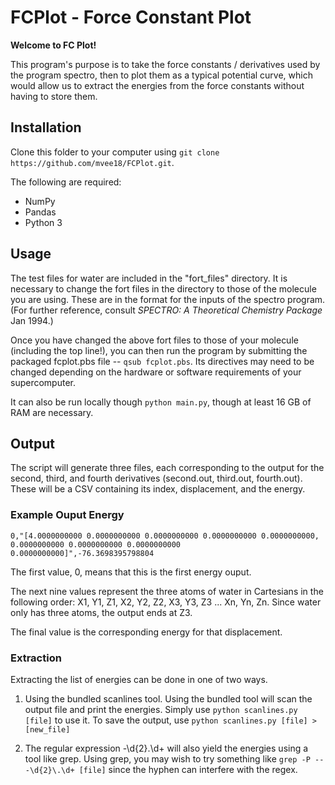 # FCPlot - Force Constant Plot

<b> Welcome to FC Plot! </b>

This program's purpose is to take the force constants / derivatives used by the program spectro, then to plot them as a
typical potential curve, which would allow us to extract the energies from the force constants without having to store them.

## Installation
Clone this folder to your computer using `git clone https://github.com/mvee18/FCPlot.git`.

The following are required:
- NumPy
- Pandas
- Python 3

## Usage
The test files for water are included in the "fort_files" directory. It is necessary to change the fort files in the directory to those of the molecule you are using. These are in the format for the inputs of the spectro program. (For further reference, consult *SPECTRO: A Theoretical Chemistry Package* Jan 1994.)

Once you have changed the above fort files to those of your molecule (including the top line!), you can then run the program by submitting the packaged fcplot.pbs file -- `qsub fcplot.pbs`. Its directives may need to be changed depending on the hardware or software requirements of your supercomputer. 

It can also be run locally though `python main.py`, though at least 16 GB of RAM are necessary.

## Output
The script will generate three files, each corresponding to the output for the second, third, and fourth derivatives (second.out, third.out, fourth.out). These will be a CSV containing its index, displacement, and the energy. 

### Example Ouput Energy
`0,"[4.0000000000 0.0000000000 0.0000000000 0.0000000000 0.0000000000, 0.0000000000 0.0000000000 0.0000000000 0.0000000000]",-76.3698395798804`

The first value, 0, means that this is the first energy ouput. 

The next nine values represent the three atoms of water in Cartesians in the following order: X1, Y1, Z1, X2, Y2, Z2, X3, Y3, Z3 ... Xn, Yn, Zn. Since water only has three atoms, the output ends at Z3. 

The final value is the corresponding energy for that displacement.

### Extraction
Extracting the list of energies can be done in one of two ways.
1. Using the bundled scanlines tool. Using the bundled tool will scan the output file and print the energies. Simply use `python scanlines.py [file]` to use it. To save the output, use `python scanlines.py [file] > [new_file]`

2. The regular expression -\d{2}\.\d+ will also yield the energies using a tool like grep. Using grep, you may wish to try something like `grep -P -- -\d{2}\.\d+ [file]` since the hyphen can interfere with the regex.

